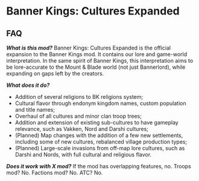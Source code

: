 # Banner Kings: Cultures Expanded

## FAQ
***What is this mod?***
Banner Kings: Cultures Expanded is the official expansion to the Banner Kings mod. It contains our lore and game-world interpretation. In the same spirit of Banner Kings, this interpretation aims to be lore-accurate to the Mount & Blade world (not just Bannerlord), while expanding on gaps left by the creators.

***What does it do?***
- Addition of several religions to BK religions system;
- Cultural flavor through endonym kingdom names, custom population and title names;
- Overhaul of all cultures and minor clan troop trees;
- Addition and extension of existing sub-cultures to have gameplay relevance, such as Vakken, Nord and Darshi cultures;
- (Planned) Map changes with the addition of a few new settlements, including some of new cultures, rebalanced village production types;
- (Planned) Large-scale invasions from off-map lore cultures, such as Darshi and Nords, with full cultural and religious flavor.

***Does it work with X mod?***
If the mod has overlapping features, no. Troops mod? No. Factions mod? No. ATC? No.
